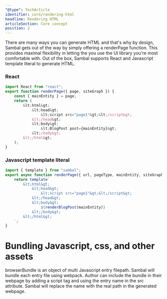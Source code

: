```yaml
---
"@type": TechArticle
identifier: core/rendering-html
headline: Rendering HTML
articleSection: Core concept
position: 2
---
```


There are many ways you can generate HTML and that's why by design, Sambal gets out of the way by simply offering a renderPage function.  This provides maximal flexibility in letting the you use the UI library you're most comfortable with.  Out of the box, Sambal supports React and Javascript template literal to generate HTML.

### React

```js
import React from "react";
export function renderPage({ page, siteGraph }) {
    const { mainEntity } = page;
    return (
        &lt;html&gt;
            &lt;head&gt;
                &lt;script src="page1"&gt;&lt;/script&gt;
            &lt;/head&gt;
            &lt;body&gt;
                &lt;BlogPost post={mainEntity}&gt;
            &lt;/body&gt;
        &lt;/html&gt;
    );
}
```


### Javascript template literal

```js
import { template } from "sambal";
export async function renderPage({ url, pageType, mainEntity, siteGraph }) {
    return template`
        &lt;html&gt;
            &lt;head&gt;
                &lt;script src="page1"&gt;&lt;/script&gt;
            &lt;/head&gt;
            &lt;body&gt;
                ${renderBlogPost(mainEntity)}
            &lt;/body&gt;
        &lt;/html&gt;
    `;
}
```

# Bundling Javascript, css, and other assets

browserBundle is an object of multi Javascript entry filepath.  Sambal will bundle each entry file using webpack.  Author can include the bundle in their webpage by adding a script tag and using the entry name in the src attribute.  Sambal will replace the name with the real path in the generated webpage.
